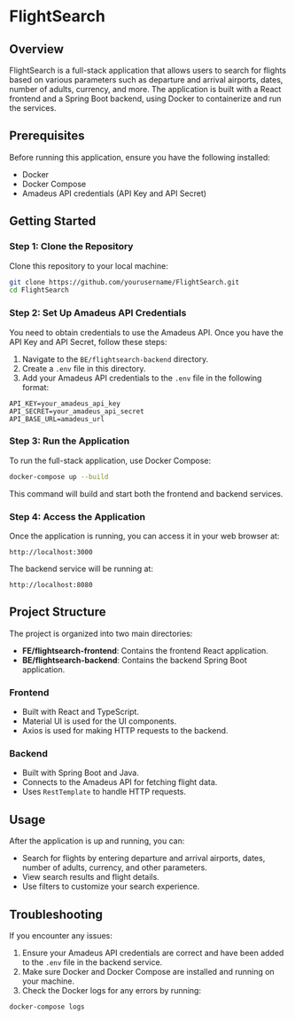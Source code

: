 # FlightSearch

## Overview

FlightSearch is a full-stack application that allows users to search for flights based on various parameters such as departure and arrival airports, dates, number of adults, currency, and more. The application is built with a React frontend and a Spring Boot backend, using Docker to containerize and run the services.

## Prerequisites

Before running this application, ensure you have the following installed:

- Docker
- Docker Compose
- Amadeus API credentials (API Key and API Secret)

## Getting Started

### Step 1: Clone the Repository

Clone this repository to your local machine:

```bash
git clone https://github.com/yourusername/FlightSearch.git
cd FlightSearch
```

### Step 2: Set Up Amadeus API Credentials

You need to obtain credentials to use the Amadeus API. Once you have the API Key and API Secret, follow these steps:

1. Navigate to the `BE/flightsearch-backend` directory.
2. Create a `.env` file in this directory.
3. Add your Amadeus API credentials to the `.env` file in the following format:

```plaintext
API_KEY=your_amadeus_api_key
API_SECRET=your_amadeus_api_secret
API_BASE_URL=amadeus_url
```

### Step 3: Run the Application

To run the full-stack application, use Docker Compose:

```bash
docker-compose up --build
```

This command will build and start both the frontend and backend services.

### Step 4: Access the Application

Once the application is running, you can access it in your web browser at:

```
http://localhost:3000
```

The backend service will be running at:

```
http://localhost:8080
```

## Project Structure

The project is organized into two main directories:

- **FE/flightsearch-frontend**: Contains the frontend React application.
- **BE/flightsearch-backend**: Contains the backend Spring Boot application.

### Frontend

- Built with React and TypeScript.
- Material UI is used for the UI components.
- Axios is used for making HTTP requests to the backend.

### Backend

- Built with Spring Boot and Java.
- Connects to the Amadeus API for fetching flight data.
- Uses `RestTemplate` to handle HTTP requests.

## Usage

After the application is up and running, you can:

- Search for flights by entering departure and arrival airports, dates, number of adults, currency, and other parameters.
- View search results and flight details.
- Use filters to customize your search experience.

## Troubleshooting

If you encounter any issues:

1. Ensure your Amadeus API credentials are correct and have been added to the `.env` file in the backend service.
2. Make sure Docker and Docker Compose are installed and running on your machine.
3. Check the Docker logs for any errors by running:

```bash
docker-compose logs
```
